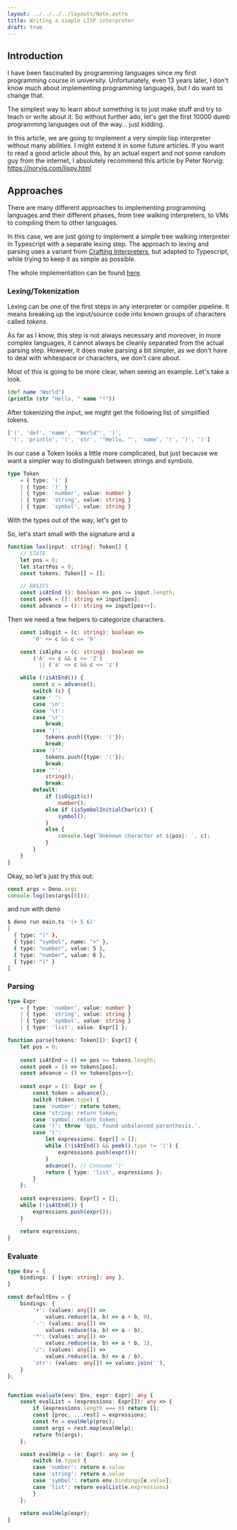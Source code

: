 ```yaml
---
layout: ../../../../layouts/Note.astro
title: Writing a simple LISP interpreter
draft: true
---
```


## Introduction

I have been fascinated by programming languages since my first
programming course in university. Unfortunately, even 13 years later,
I don't know much about implementing programming languages, but I do
want to change that.

The simplest way to learn about something is to just make stuff and
try to teach or write about it. So without further ado, let's get the
first 10000 dumb programming languages out of the way... just kidding.

In this article, we are going to implement a very simple lisp
interpreter without many abilities. I might extend it in some future
articles. If you want to read a good article about this, by an actual
expert and not some random guy from the internet, I absolutely
recommend this article by Peter Norvig: https://norvig.com/lispy.html



## Approaches

There are many different approaches to implementing programming
languages and their different phases, from tree walking interpreters,
to VMs to compiling them to other languages.

In this case, we are just going to implement a simple tree walking
interpreter in Typescript with a separate lexing step. The approach to
lexing and parsing uses a variant from [Crafting
Interpreters](https://craftinginterpreters.com/), but adapted to
Typescript, while trying to keep it as simple as possible.

The whole implementation can be found
[here](https://gist.github.com/noobymatze/62805a751c91999e02f2976639608c0c).


### Lexing/Tokenization

Lexing can be one of the first steps in any interpreter or compiler
pipeline. It means breaking up the input/source code into known groups
of characters called *tokens*.

As far as I know, this step is not always necessary and moreover, in
more complex languages, it cannot always be cleanly separated from the
actual parsing step. However, it does make parsing a bit simpler, as
we don't have to deal with whitespace or characters, we don't care
about.

Most of this is going to be more clear, when seeing an example. Let's
take a look.

```clojure
(def name "World")
(println (str "Hello, " name "!"))
```

After tokenizing the input, we might get the following list of
simplified tokens.

```typescript
['(', 'def', 'name', '"World"', ')',
 '(', 'println', '(', 'str', '"Hello, "', 'name', '!', ')', ')']
```

In our case a Token looks a little more complicated, but just because
we want a simpler way to distinguish between strings and symbols.


```typescript
type Token
    = { type: '(' }
    | { type: ')' }
    | { type: 'number', value: number }
    | { type: 'string', value: string }
    | { type: 'symbol', value: string }
```

With the types out of the way, let's get to 

So, let's start small with the signature and a 

```typescript
function lex(input: string): Token[] {
    // STATE
    let pos = 0;
    let startPos = 0;
    const tokens: Token[] = [];
```

```typescript
    // BASICS
    const isAtEnd (): boolean => pos >= input.length;
    const peek = (): string => input[pos];
    const advance = (): string => input[pos++];
```

Then we need a few helpers to categorize characters.

```typescript
    const isDigit = (c: string): boolean =>
        '0' <= c && c <= '9'

    const isAlpha = (c: string): boolean =>
        ('A' <= c && c <= 'Z')
          || ('a' <= c && c <= 'z')
```

```typescript
    while (!isAtEnd()) {
        const c = advance();
        switch (c) {
        case ' ':
        case '\n':
        case '\t':
        case '\r':
            break;
        case '(': 
            tokens.push({type: '('});
            break;
        case ')': 
            tokens.push({type: '('});
            break;
        case '"': 
            string();
            break;
        default: 
            if (isDigit(c))
                number();
            else if (isSymbolInitialChar(c)) {
                symbol();
            }
            else {
                console.log(`Unknown character at ${pos}: `, c);
            }
        }
    }
}
```

Okay, so let's just try this out:

```typescript
const args = Deno.args
console.log(lex(args[0]));
```

and run with deno

```bash
$ deno run main.ts '(+ 5 6)'
[
  { type: "(" },
  { type: "symbol", name: "+" },
  { type: "number", value: 5 },
  { type: "number", value: 6 },
  { type: ")" }
]
```

### Parsing

```typescript
type Expr
    = { type: 'number', value: number }
    | { type: 'string', value: string }
    | { type: 'symbol', value: string }
    | { type: 'list', value: Expr[] };

function parse(tokens: Token[]): Expr[] {
    let pos = 0;
    
    const isAtEnd = () => pos >= tokens.length;
    const peek = () => tokens[pos];
    const advance = () => tokens[pos++];
    
    const expr = (): Expr => {
        const token = advance();
        switch (token.type) {
        case 'number': return token;
        case 'string: return token;
        case 'symbol: return token;
        case ')': throw 'Ups, found unbalanced paranthesis.'.
        case '(':
            let expressions: Expr[] = [];
            while (!isAtEnd() && peek().type != ')') {
                expressions.push(expr());
            }
            advance(); // Consume ')'
            return { type: 'list', expressions };
        }
    };
    
    const expressions: Expr[] = [];
    while (!isAtEnd()) {
        expressions.push(expr());
    }
    
    return expressions;
}
```


### Evaluate

```typescript
type Env = {
    bindings: { [sym: string]: any },
}

const defaultEnv = {
    bindings: {
        '+': (values: any[]) => 
            values.reduce((a, b) => a + b, 0),
        '-': (values: any[]) => 
            values.reduce((a, b) => a - b),
        '*': (values: any[]) => 
            values.reduce((a, b) => a * b, 1),
        '/': (values: any[]) => 
            values.reduce((a, b) => a / b),
        'str': (values: any[]) => values.join(''),
    }
};


function evaluate(env: Env, expr: Expr): any {
    const evalList = (expressions: Expr[]): any => {
        if (expressions.length === 0) return [];
        const [proc, ...rest] = expressions;
        const fn = evalHelp(proc);
        const args = rest.map(evalHelp);
        return fn(args);
    };

    const evalHelp = (e: Expr): any => {
        switch (e.type) {
        case 'number': return e.value
        case 'string': return e.value
        case 'symbol': return env.bindings[e.value];
        case 'list': return evalList(e.expressions)
        }
    };
    
    return evalHelp(expr);
}
```

